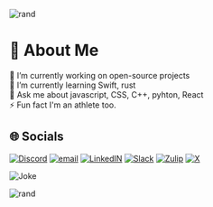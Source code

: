 ![rand](https://rand-xyz.now.sh/api/hello)

# 💫 About Me

🔭 I’m currently working on open-source projects<br>🌱 I’m currently learning Swift, rust<br>💬 Ask me about javascript, CSS, C++, pyhton, React<br>⚡ Fun fact I'm an athlete too.

## 🌐 Socials

[![Discord](https://img.shields.io/badge/Discord-5865F2?style=for-the-badge&logo=discord&logoColor=white)](https://discord.gg/Scxp2UQU) 
[![email](https://img.shields.io/badge/Gmail-D14836?style=for-the-badge&logo=gmail&logoColor=white)](mailto:nakulverma.py@gmail.com) 
[![LinkedIN](https://img.shields.io/badge/LinkedIn-0077B5?style=for-the-badge&logo=linkedin&logoColor=white)](https://www.linkedin.com/in/nakul-verma-41865a35b/overlay/about-this-profile/?lipi=urn%3Ali%3Apage%3Ad_flagship3_profile_view_base%3Bcasd9PQeQeG150gUemQseQ%3D%3D) 
[![Slack](https://img.shields.io/badge/Slack-4A154B?style=for-the-badge&logo=slack&logoColor=white)](https://join.slack.com/t/newworkspace-knf7133/shared_invite/zt-3988cpc2d-FkGVjrO01VRxl7XTE36WEw)
[![Zulip](https://img.shields.io/badge/Zulip-50ADFF?style=for-the-badge&logo=Zulip&logoColor=white)](https://jupyter.zulipchat.com/#user/956665)
[![X](https://img.shields.io/badge/X-000000?style=for-the-badge&logo=x&logoColor=white)](https://x.com/NVerma250106)


![Joke](https://readme-jokes.vercel.app/api?theme=dark)

![rand](https://rand-xyz.now.sh/api/hello)

